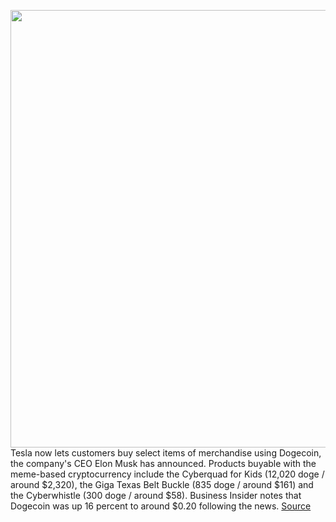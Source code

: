 <img src='https://cdn.vox-cdn.com/thumbor/qAIYWLO7W4x-YfM65L08vm6iZFQ=/0x0:2040x1360/1200x800/filters:focal(857x517:1183x843)/cdn.vox-cdn.com/uploads/chorus_image/image/70386816/acastro_180524_1777_tesla_0003.0.jpg' width='700px' /><br/>
Tesla now lets customers buy select items of merchandise using Dogecoin, the company's CEO Elon Musk has announced. Products buyable with the meme-based cryptocurrency include the Cyberquad for Kids (12,020 doge / around $2,320), the Giga Texas Belt Buckle (835 doge / around $161) and the Cyberwhistle (300 doge / around $58). Business Insider notes that Dogecoin was up 16 percent to around $0.20 following the news.
<a href='https://www.theverge.com/2022/1/14/22849725/tesla-dogecoin-cryptocurrency-merchandise-sales'> Source <a/>